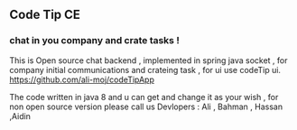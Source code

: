## Code Tip CE
### chat in you company and crate tasks !

This is Open source chat backend , implemented in spring java socket , for company  initial communications and crateing task , for ui use codeTip ui.
https://github.com/ali-moj/codeTipApp

The code written in java 8 and u can get and change it as your wish , for non open source version please call us
Devlopers : Ali , Bahman , Hassan ,Aidin
